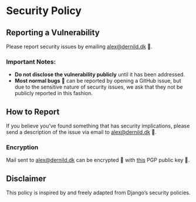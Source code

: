 # Security Policy

## Reporting a Vulnerability

Please report security issues by emailing [alex@dernild.dk](mailto:alex@dernild.dk) 📧.

### Important Notes:
- **Do not disclose the vulnerability publicly** until it has been addressed.
- **Most normal bugs** 🐛 can be reported by opening a GitHub issue, but due to the sensitive nature of security issues, we ask that they not be publicly reported in this fashion.

## How to Report

If you believe you’ve found something that has security implications, please send a description of the issue via email to [alex@dernild.dk](mailto:alex@dernild.dk) 📧.

### Encryption
Mail sent to [alex@dernild.dk](mailto:alex@dernild.dk) can be encrypted 🔏 with [this](publickey.alex@dernild.dk-937cea64c8a726604a1c4740783a8e027b12e587.asc) PGP public key 🔑.

## Disclaimer

This policy is inspired by and freely adapted from Django’s security policies.
